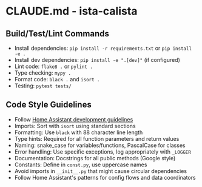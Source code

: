 # CLAUDE.md - ista-calista

## Build/Test/Lint Commands
- Install dependencies: `pip install -r requirements.txt` or `pip install -e .`
- Install dev dependencies: `pip install -e ".[dev]"` (if configured)
- Lint code: `flake8 .` or `pylint .`
- Type checking: `mypy .`
- Format code: `black .` and `isort .`
- Testing: `pytest tests/`

## Code Style Guidelines
- Follow [Home Assistant development guidelines](https://developers.home-assistant.io/docs/development_guidelines)
- Imports: Sort with `isort` using standard sections
- Formatting: Use `black` with 88 character line length
- Type hints: Required for all function parameters and return values
- Naming: snake_case for variables/functions, PascalCase for classes
- Error handling: Use specific exceptions, log appropriately with `_LOGGER`
- Documentation: Docstrings for all public methods (Google style)
- Constants: Define in `const.py`, use uppercase names
- Avoid imports in `__init__.py` that might cause circular dependencies
- Follow Home Assistant's patterns for config flows and data coordinators